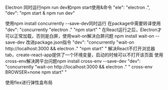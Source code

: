 Electron
同时运行npm run dev和npm start使用&命令
    "ele": "electron .",
    "dev": "npm start & npm run dev"

使用npm install concurrently --save-dev同时运行
在package中需要转译使用
    "dev": "concurrently \"electron .\"  \"npm start\" "
在React运行之后，Electron才可以正常加载，否则是白屏，使用wait-on解决白屏问题
npm install wait-on --save-dev
改进package.json指令
 "dev": "concurrently \"wait-on http://localhost:3000 && electron .\"  \"npm start\" "
 解决React不打开浏览器tab，create-react-app提供了一个环境变量，启动的时候可以不打开该页面
 使用cross-env解决跨平台问题npm install cross-env --save-dev
     "dev": "concurrently \"wait-on http://localhost:3000 && electron .\"  \" cross-env BROWSER=none  npm start\" "

使用flex进行弹性盒布局